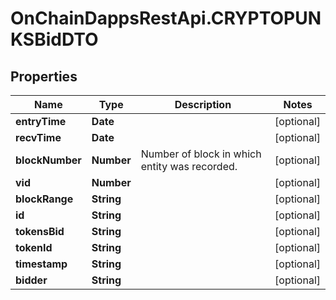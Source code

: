 # OnChainDappsRestApi.CRYPTOPUNKSBidDTO

## Properties

Name | Type | Description | Notes
------------ | ------------- | ------------- | -------------
**entryTime** | **Date** |  | [optional] 
**recvTime** | **Date** |  | [optional] 
**blockNumber** | **Number** | Number of block in which entity was recorded. | [optional] 
**vid** | **Number** |  | [optional] 
**blockRange** | **String** |  | [optional] 
**id** | **String** |  | [optional] 
**tokensBid** | **String** |  | [optional] 
**tokenId** | **String** |  | [optional] 
**timestamp** | **String** |  | [optional] 
**bidder** | **String** |  | [optional] 


